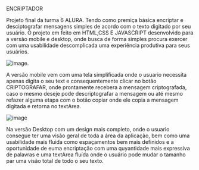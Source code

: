 ENCRIPTADOR

Projeto final da turma 6 ALURA.
Tendo como premiça básica encriptar e desciptografar mensagens simples de acordo com o texto digitado por seu usuário.
O projeto em feito em HTML,CSS E JAVASCRIPT
desenvolvido para a versão mobile e desktop, onde busca de forma simples procura exercer com uma usabilidade descomplicada uma experiência produtiva para seus usuários.  

![image](https://github.com/cristianovirginio/encriptador/assets/51509043/8c675e54-718b-4588-9f9a-7d4b5be026fc).

A versão mobile vem com uma tela simplificada onde o usuario necessita apenas digita o seu text e consequentemente clicar no botão CRIPTOGRAFAR, onde prontamente recebera a mensagem criptografada,
caso o mesmo deseje pode descriptografar a mensagem ou até mesmo refazer alguma etapa com o botão copiar onde ele copia a mensagem digitada e retorna no textArea.


![image](https://github.com/cristianovirginio/encriptador/assets/51509043/3e751964-f0f0-4bff-b0f3-870d7717e353)

Na versão Desktop com um design mais completo, onde o usuario consegue ter uma visão geral de toda a área da aplicação, bem como uma usabilidade mais fluida como espaçamentos bem mais definidos e a oportunidade de euma encriptação com uma quyantidade mais expressiva de palavras
e uma textArea fluída onde o usuário pode mudar o tamanho par uma visão total de todo o seu texto.
